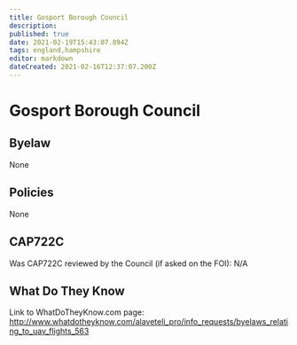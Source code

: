 ```yaml
---
title: Gosport Borough Council
description: 
published: true
date: 2021-02-19T15:43:07.894Z
tags: england,hampshire
editor: markdown
dateCreated: 2021-02-16T12:37:07.200Z
---
```


# Gosport Borough Council


## Byelaw
None

## Policies
None

## CAP722C

Was CAP722C reviewed by the Council (if asked on the FOI): N/A

## What Do They Know

Link to WhatDoTheyKnow.com page:
http://www.whatdotheyknow.com/alaveteli_pro/info_requests/byelaws_relating_to_uav_flights_563

